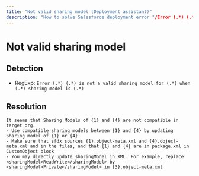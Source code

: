 ```yaml
---
title: "Not valid sharing model (Deployment assistant)"
description: "How to solve Salesforce deployment error "/Error (.*) (.*) is not a valid sharing model for (.*) when (.*) sharing model is (.*)""
---
```

<!-- markdownlint-disable MD013 -->
# Not valid sharing model

## Detection

- RegExp: `Error (.*) (.*) is not a valid sharing model for (.*) when (.*) sharing model is (.*)`

## Resolution

```shell
It seems that Sharing Models of {1} and {4} are not compatible in target org.
- Use compatible sharing models between {1} and {4} by updating Sharing model of {1} or {4}
- Make sure that sfdx sources {1}.object-meta.xml and {4}.object-meta.xml and in the files, and that {1} and {4} are in package.xml in CustomObject block
- You may directly update sharingModel in XML. For example, replace <sharingModel>ReadWrite</sharingModel> by <sharingModel>Private</sharingModel> in {3}.object-meta.xml

```
